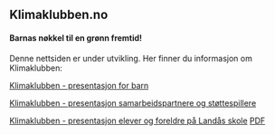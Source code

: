 ## Klimaklubben.no

#### Barnas nøkkel til en grønn fremtid! 

Denne nettsiden er under utvikling. Her finner du informasjon om Klimaklubben: 

[Klimaklubben - presentasjon for barn](https://docs.google.com/presentation/d/1J0jXXLBaZT9DCbCDvLpXFcFNiwS11dnv2faG--vhsEY/edit?usp=sharing)

[Klimaklubben - presentasjon samarbeidspartnere og støttespillere](https://docs.google.com/presentation/d/1ATFmZnrYhvHZNr2445DlpINZrQpTOOlDliANKhFsYHs/edit?usp=sharing)

[Klimaklubben - presentasjon elever og foreldre på Landås skole](https://docs.google.com/presentation/d/1GfO_LZM7xX26skUzMzjjK3lpbIKMbCTqRCwIfMVtVig/edit?usp=sharing)
[PDF](./filer/elever_og_foreldre.pdf)
